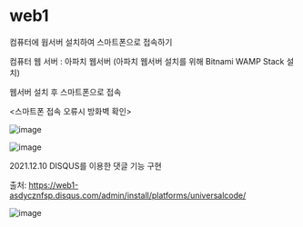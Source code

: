 # web1

컴퓨터에 웝서버 설치하여 스마트폰으로 접속하기

컴퓨터 웹 서버 : 아파치 웹서버 (아파치 웹서버 설치를 위해 Bitnami WAMP Stack 설치)


웹서버 설치 후 스마트폰으로 접속


<스마트폰 접속 오류시 방화벽 확인>

![image](https://user-images.githubusercontent.com/94125986/145429761-81a9ddca-44ba-4f22-9ace-2ed2a25aa860.png)


![image](https://user-images.githubusercontent.com/94125986/145429856-2d77df83-d784-43dd-ad3a-dc476ab08069.png)


2021.12.10 DISQUS를 이용한 댓글 기능 구현


출처: https://web1-asdycznfsp.disqus.com/admin/install/platforms/universalcode/



![image](https://user-images.githubusercontent.com/94125986/145509254-76c2b744-5fb2-4953-9bb2-da915c6c235a.png)
